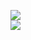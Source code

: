 [![](https://img.shields.io/badge/Made%20With-Github%20Spray-lightgrey.svg?style=for-the-badge&logo=github)](https://github.com/Annihil/github-spray#2831)  
[![](https://i.imgur.com/2DrTn0Z.gif)](https://github.com/Annihil/github-spray)